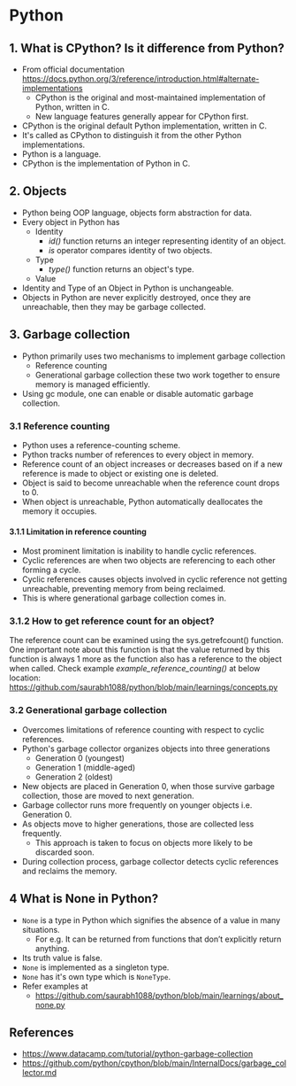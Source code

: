 # Python

## 1. What is CPython? Is it difference from Python?
- From official documentation https://docs.python.org/3/reference/introduction.html#alternate-implementations
    - CPython is the original and most-maintained implementation of Python, written in C.
    - New language features generally appear for CPython first.
- CPython is the original default Python implementation, written in C.
- It's called as CPython to distinguish it from the other Python implementations.
- Python is a language.
- CPython is the implementation of Python in C.

## 2. Objects
- Python being OOP language, objects form abstraction for data.
- Every object in Python has
    - Identity
        - *id()* function returns an integer representing identity of an object.
        - *is* operator compares identity of two objects.
    - Type
        - *type()* function returns an object's type.
    - Value
- Identity and Type of an Object in Python is unchangeable.
- Objects in Python are never explicitly destroyed, once they are unreachable, then they may be garbage collected.


## 3. Garbage collection
- Python primarily uses two mechanisms to implement garbage collection
    - Reference counting
    - Generational garbage collection
    these two work together to ensure memory is managed efficiently.
- Using gc module, one can enable or disable automatic garbage collection.

### 3.1 Reference counting
- Python uses a reference-counting scheme.
- Python tracks number of references to every object in memory.
- Reference count of an object increases or decreases based on if a new reference is made to object or existing one is deleted.
- Object is said to become unreachable when the reference count drops to 0.
- When object is unreachable, Python automatically deallocates the memory it occupies.

#### 3.1.1 Limitation in reference counting
- Most prominent limitation is inability to handle cyclic references.
- Cyclic references are when two objects are referencing to each other forming a cycle.
- Cyclic references causes objects involved in cyclic reference not getting unreachable, preventing memory from being reclaimed.
- This is where generational garbage collection comes in.

### 3.1.2 How to get reference count for an object?
The reference count can be examined using the sys.getrefcount() function. One important note about this function is that
the value returned by this function is always 1 more as the function also has a reference to the object when called.
Check example *example_reference_counting()* at below location:
https://github.com/saurabh1088/python/blob/main/learnings/concepts.py

### 3.2 Generational garbage collection
- Overcomes limitations of reference counting with respect to cyclic references.
- Python's garbage collector organizes objects into three generations
    - Generation 0 (youngest)
    - Generation 1 (middle-aged)
    - Generation 2 (oldest)
- New objects are placed in Generation 0, when those survive garbage collection, those are moved to next generation.
- Garbage collector runs more frequently on younger objects i.e. Generation 0.
- As objects move to higher generations, those are collected less frequently.
    - This approach is taken to focus on objects more likely to be discarded soon.
- During collection process, garbage collector detects cyclic references and reclaims the memory.


## 4 What is None in Python?
- `None` is a type in Python which signifies the absence of a value in many situations.
    - For e.g. It can be returned from functions that don’t explicitly return anything.
- Its truth value is false.
- `None` is implemented as a singleton type.
- `None` has it's own type which is `NoneType`.
- Refer examples at
    - https://github.com/saurabh1088/python/blob/main/learnings/about_none.py


## References
- https://www.datacamp.com/tutorial/python-garbage-collection
- https://github.com/python/cpython/blob/main/InternalDocs/garbage_collector.md

